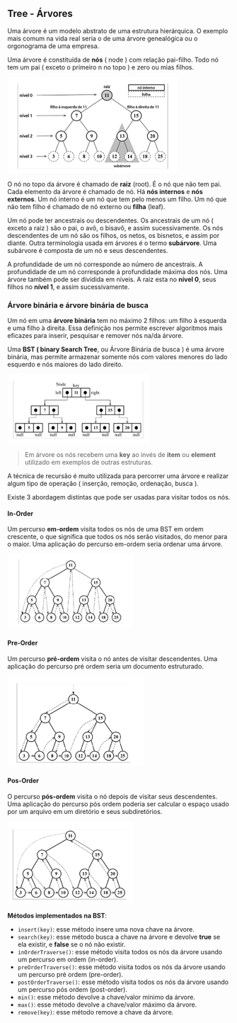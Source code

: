 ## Tree - Árvores

Uma árvore é um modelo abstrato de uma estrutura hierárquica. O exemplo mais comum na vida real seria o de uma árvore genealógica ou o orgonograma de uma empresa.

Uma árvore é constituída de **nós** ( node ) com relação pai-filho. Todo nó tem um pai ( exceto o primeiro n no topo ) e zero ou mias filhos.

![](../../assets/tree.png)

O nó no topo da árvore é chamado de **raiz** (root). É o nó que não tem pai. Cada elemento da árvore é chamado de nó. Há **nós internos** e **nós externos**. Um nó interno é um nó que tem pelo menos um filho. Um nó que não tem filho é chamado de nó externo ou **filha** (leaf).

Um nó pode ter ancestrais ou descendentes. Os ancestrais de um nó ( exceto a raiz ) são o pai, o avô, o bisavô, e assim sucessivamente. Os nós descendentes de um nó são os filhos, os netos, os bisnetos, e assim por diante. Outra terminologia usada em árvores é o termo **subárvore**. Uma subárvore é composta de um nó e seus descendentes.

A profundidade de um nó corresponde ao número de ancestrais. A profundidade de um nó corresponde à profundidade máxima dos nós. Uma árvore também pode ser dividida em níveis. A raiz esta no **nível 0**, seus filhos no **nível 1**, e assim sucessivamente.

### Árvore binária e árvore binária de busca

Um nó em uma **árvore binária** tem no máximo 2 filhos: um filho à esquerda e uma filho à direita. Essa definição nos permite escrever algoritmos mais eficazes para inserir, pesquisar e remover nós na/da árvore.

Uma **BST ( binary Search Tree**, ou Árvore Binária de busca ) é uma árvore binária, mas permite armazenar somente nós com valores menores do lado esquerdo e nós maiores do lado direito.

![](./../../assets/tree_binary.png)

> Em árvore os nós recebem uma **key** ao invés de **item** ou **element** utilizado em exemplos de outras estruturas.

A técnica de recursão é muito utilizada para percorrer uma árvore e realizar algum tipo de operação ( inserção, remoção, ordenação, busca ).

Existe 3 abordagem distintas que pode ser usadas para visitar todos os nós.

#### In-Order

Um percurso **em-ordem** visita todos os nós de uma BST em ordem crescente, o que significa que todos os nós serão visitados, do menor para o maior. Uma aplicação do percurso em-ordem seria ordenar uma árvore.

![](../../assets/InOrder.png)

#### Pre-Order

Um percurso **pré-ordem** visita o nó antes de visitar descendentes. Uma aplicação do percurso pré ordem seria um documento estruturado.

![](../../assets/pre-order.png)

#### Pos-Order

O percurso **pós-ordem** visita o nó depois de visitar seus descendentes. Uma aplicação do percurso pós ordem poderia ser calcular o espaço usado por um arquivo em um diretório e seus subdiretórios.

![](../../assets/posOrder.png)

**Métodos implementados na BST**:

- `insert(key)`: esse método insere uma nova chave na árvore.
- `search(key)`: esse método busca a chave na árvore e devolve **true** se ela existir, e **false** se o nó não existir.
- `inOrderTraverse()`: esse método visita todos os nós da árvore usando um percurso em ordem (in-order).
- `preOrderTraverse()`: esse método visita todos os nós da árvore usando um percurso pré ordem (pre-order).
- `postOrderTraverse()`: esse método visita todos os nós da árvore usando um percurso pós ordem (post-order).
- `min()`: esse método devolve a chave/valor mínimo da árvore.
- `max()`: esse método devolve a chave/valor máximo da árvore.
- `remove(key)`: esse método remove a chave da árvore.
